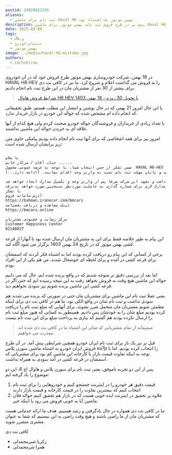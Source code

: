 ```yaml
---
postid: 25020922235
aliases:
  - ثبت نام برای ماشین Haval H6 بهمن موتور یک اشتباه بود
description: پیش تر در طرح فروش ثبت نام بهمن موتور برای ماشین Haval H6 که یک خودرو وارداتی چینی است ثبت نام کرده بودیم اما متوجه شدیم که اشتباه کرده ایم.
date: 2025-02-09
tags:
  - وبلاگ
  - ثبتنام_خودرو
  - بهمن_موتور
image: ../media/haval-h6-mistake.jpg
authors:
  - zachshirow
---
```



در 18 بهمن، شرکت خودروسازی بهمن موتور طرح فروش خود که در آن خودروی HAVAL H6 HEV را به فروش می گذاشت اعلام و شروع کرد. ما نیز در کافی نت دی برای بیشتر از 30 نفر از مشتریان مان در این طرح ثبت نام انجام دادیم. 

> [شرایط فروش هاوال H6 HEV با تحویل 30 روزه - 18 بهمن 1403](bahmanmotor-haval-bahman18.mdx)


با این حال امروز 21 بهمن که در حال نوشتن و انتشار این مطلب هستم، طبق تحقیقاتی که انجام داده ام مشخص شده که حواله این خودرو در بازار خریدار ندارد. 

با تعداد زیادی از خریداران و فروشندگان حواله خودرو صحبت کردم ولی هیچ کدام از آنها علاقه ای به خریدن حواله این ماشین نداشتند. 

امروز نیز برای همه اشخاصی که برای آنها ثبت نام انجام داده بودیم پیامکی حاوی متن زیر برایشان ارسال شده است: 

```markdown

با سلام 
جناب آقای / سرکار خانم ...... 
ضمن تشکر از حسن انتخاب شما، با توجه به عرضه عمومی محصول  HAVAL H6-HEV ، خواهشمند است پس از بررسی وضعیت پیش‌ ثبت نام خود در سامانه فروش این شرکت به آدرس ذیل، از ساعت 10:00 صبح روز چهارشنبه مورخ 1403/11/24 لغایت ساعت 16:00 همان روز یا تا زمان تکمیل ظرفیت، درصورتیکه در لیست اولویت بندی اعلام شده می‌ باشید، نسبت به تکمیل فرایند ثبت نام و واریز وجه خود اقدام فرمایید.
اولویت خرید با افرادی است که تا قبل از زمان تکمیل ظرفیت و پایان مهلت ثبت نام نسبت به واریز وجه اقدام نمایند. (ادامه دارد...)

پس از موعد مذکور مهلت واریز وجه، قابل تمدید نمی باشد.  ارسال پیامک فوق تعهدی برای شرکت درخصوص عقد قرارداد نخواهد داشت و تعهد این شرکت صرفا پس از واریز وجه و تکمیل مدارک ایجاد خواهد شد.
تخصیص خودرو بر اساس اولویت زمان واریز وجه و تکمیل فرایند ثبت نام و تحویل مدارک لازم برای شماره گذاری به عاملیت موردنظر منتخبین صورت خواهد پذیرفت.
با تشکر
آدرس سامانه فروش
https://bahman.iranecar.com/bmcars
لینک مشاهده و دریافت بخشنامه
https://bmcars.online

مرکز رضایت و خشنودی مشتریان
Customer Happiness Center
02148027
```

این پیام به طور خلاصه فقط برای این به مشتریان مان ارسال شده بود تا آنهارا از قرعه کشی بهمن موتور که در تاریخ 24 بهمن 1403 برگزار می شود آگاه کند. 

برخی از کسانی که این پیام رو دریافت کرده بودند اما به اشتباه فکر کردند که اسمشان برای قرعه کشی در آمده و برای لحظه ای خوشحال شدند. من هم یکی از این افراد بودم. 

اما بعد از بررسی دقیق تر متوجه شدیم که در واقع برنده شده ایم. حال که می دانیم حواله این ماشین هیچ وقت به فروش نخواهد رفت به این نتیجه رسیده ایم که حتی اگر در قرعه کشی این ماشین برنده شویم نیز سودی نخواهیم دید. 

یعنی عملا ثبت نام این ماشین برای مشتریان مان حتی در صورتی که برنده می شدند هم سودی نداشت و ثبت نام شان در واقع الکی بود. ما هم در کافی نت دی برای اینکه مطمئن شویم مشتریان مان متحمل ضرر نشوند، برای آنهایی که مبلغ ثبت نام را دریافت کرده بودیم مبلغ شان را به خودشان پس دادیم. همینطور به کسانی که هنوز مبلغ ثبت نام را ارسال نکرده بودند هم گفتیم که نیازی به پرداخت مبلغ برای این ثبت نام نیست.

> صمیمانه از تمام مشتریانی که متاثر این اشتباه ما در کافی نت دی شده اند معذرت می خواهیم.

قبل تر نیز یک بار برای ثبت نام ایران خودرو همچین شرایطی پیش آمد. در آن طرح فروش ایران خودرو به اشتباه ماشین سورن پلاس xu7p را انتخاب کرده بودیم. اما با توجه به اینکه تفاوت قیمت بازار با کارخانه این ماشین کم بود برای مشتریانی که اسمشان در قرعه کشی در آمد سودی به همراه نداشت. 

پس از این دو تجربه ناموفق، یعنی ثبت نام برای سورن پلاس و هاوال اچ 6، این دو موضوع را یاد گرفته ایم: 

1) قیمت دقیق هر خودرو را در اینترنت جستجو کنیم و خودروهایی را برای ثبت نام انتخاب کنیم که بیشترین تفاوت را در قیمت کارخانه و قیمت بازار دارند
2) علاوه بر تحقیق در اینترنت ایده خوبی هست که در بازار هم تحقیق کنیم حواله فلان ماشین آیا به خوبی فروش می رود یا اینکه خیر. 

ما در کافی نت دی همواره در حال یادگرفتن و رشد هستیم. هدف ما ارائه خدماتی هست که مشتریان مان از ما راضی باشند و هیچ وقت راضی به این نیستیم که شما به عنوان مشتری متضرر شوید. 

کافی نت دی

- زکریا شیرمحمدلی
- همرا شرمحمدلی
